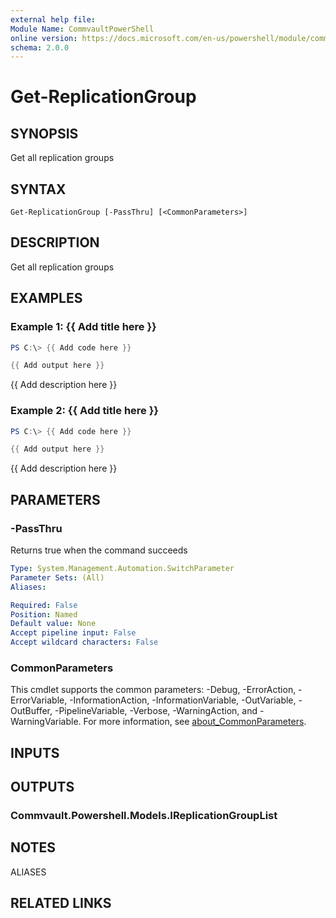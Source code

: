 ```yaml
---
external help file:
Module Name: CommvaultPowerShell
online version: https://docs.microsoft.com/en-us/powershell/module/commvaultpowershell/get-replicationgroup
schema: 2.0.0
---
```


# Get-ReplicationGroup

## SYNOPSIS
Get all replication groups

## SYNTAX

```
Get-ReplicationGroup [-PassThru] [<CommonParameters>]
```

## DESCRIPTION
Get all replication groups

## EXAMPLES

### Example 1: {{ Add title here }}
```powershell
PS C:\> {{ Add code here }}

{{ Add output here }}
```

{{ Add description here }}

### Example 2: {{ Add title here }}
```powershell
PS C:\> {{ Add code here }}

{{ Add output here }}
```

{{ Add description here }}

## PARAMETERS

### -PassThru
Returns true when the command succeeds

```yaml
Type: System.Management.Automation.SwitchParameter
Parameter Sets: (All)
Aliases:

Required: False
Position: Named
Default value: None
Accept pipeline input: False
Accept wildcard characters: False
```

### CommonParameters
This cmdlet supports the common parameters: -Debug, -ErrorAction, -ErrorVariable, -InformationAction, -InformationVariable, -OutVariable, -OutBuffer, -PipelineVariable, -Verbose, -WarningAction, and -WarningVariable. For more information, see [about_CommonParameters](http://go.microsoft.com/fwlink/?LinkID=113216).

## INPUTS

## OUTPUTS

### Commvault.Powershell.Models.IReplicationGroupList

## NOTES

ALIASES

## RELATED LINKS

